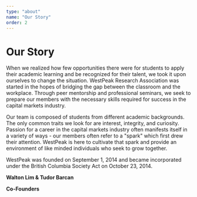 ```yaml
---
type: "about"
name: "Our Story"
order: 2
---
```


# Our Story

When we realized how few opportunities there were for students to apply their academic learning and be recognized for their talent, we took it upon ourselves to change the situation. WestPeak Research Association was started in the hopes of bridging the gap between the classroom and the workplace. Through peer mentorship and professional seminars, we seek to prepare our members with the necessary skills required for success in the capital markets industry.

Our team is composed of students from different academic backgrounds. The only common traits we look for are interest, integrity, and curiosity. Passion for a career in the capital markets industry often manifests itself in a variety of ways - our members often refer to a "spark" which first drew their attention. WestPeak is here to cultivate that spark and provide an environment of like minded individuals who seek to grow together.

WestPeak was founded on September 1, 2014 and became incorporated under the British Columbia Society Act on October 23, 2014.

**Walton Lim & Tudor Barcan**

**Co-Founders**
